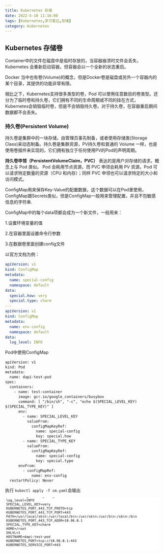 ```yaml
---
title: Kubernetes 存储
date: 2022-5-10 11:16:00
tags: [Kubernetes,学习笔记,存储]
category: Kubernetes
---
```




## Kubernetes 存储卷

Container中的文件在磁盘中是临时存放的，当容器崩溃时文件会丢失，Kubernetes 会重新启动容器，但容器会以一个全新的状态重启。

Docker 当中也有卷(Volume)的概念，但是Docker卷是磁盘或另外一个容器内的某个目录，其提供的功能非常有限。

相比之下，Kubernetes支持很多类型的卷，Pod 可以使用任意数目的卷类型。还分为了临时卷和持久卷，它们拥有不同的生命周期或不同的挂在方式，Kubernetes会销毁临时卷，但是不会销毁持久卷。对于持久卷，在容器重启期间数据都不会丢失。



### 持久卷(Persistent Volume)

持久卷是集群中的一块存储，由管理员事先制备，或者使用存储类(Storage Class)来动态制备。持久卷是集群资源，PV持久卷和普通的 Volume 一样，也是使用卷插件来实现的，它们拥有独立于任何使用PV的Pod的声明周期。

**持久卷申领（PersistentVolumeClaim，PVC）** 表达的是用户对存储的请求。概念上与 Pod 类似。 Pod 会耗用节点资源，而 PVC 申领会耗用 PV 资源。Pod 可以请求特定数量的资源（CPU 和内存）；同样 PVC 申领也可以请求特定的大小和访问模式。







ConfigMap用来保存Key-Value的配置数据，这个数据可以在Pod里使用，ConfigMap跟Secrets类似，但是ConfigMap一般用来管理配置，并且不包敏感信息的字符串.

ConfigMap中的每个data项都会成为一个新文件，一般用来：

1.设置环境变量的值

2.在容器里面设置命令行参数

3.在数据卷里面创建config文件

以官方文档为例：

```yaml
apiVersion: v1
kind: ConfigMap
metadata:
  name: special-config
  namespace: default
data:
  special.how: very
  special.type: charm
---
apiVersion: v1
kind: ConfigMap
metadata:
  name: env-config
  namespace: default
data:
  log_level: INFO
```

Pod中使用ConfigMap

```
apiVersion: v1
kind: Pod
metadata:
  name: dapi-test-pod
spec:
  containers:
    - name: test-container
      image: gcr.io/google_containers/busybox
      command: [ "/bin/sh", "-c", "echo $(SPECIAL_LEVEL_KEY) $(SPECIAL_TYPE_KEY)" ]
      env:
        - name: SPECIAL_LEVEL_KEY
          valueFrom:
            configMapKeyRef:
              name: special-config
              key: special.how
        - name: SPECIAL_TYPE_KEY
          valueFrom:
            configMapKeyRef:
              name: special-config
              key: special.type
      envFrom:
        - configMapRef:
            name: env-config
  restartPolicy: Never
```

执行 `kubectl apply -f cm.yaml`会输出

![image-20230510162625449](https://raw.githubusercontent.com/AnAnonymousFriend/images/main/image-20230510162625449.png)
